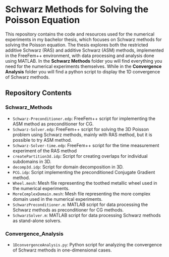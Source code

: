 # Schwarz Methods for Solving the Poisson Equation

This repository contains the code and resources used for the numerical experiments in my bachelor thesis, which focuses on Schwarz methods for solving the Poisson equation. The thesis explores both the restricted additive Schwarz (RAS) and additive Schwarz (ASM) methods, implemented in the FreeFem++ environment, with data processing and analysis done using MATLAB. In the **Schwarz Methods** folder you will find everything you need for the numerical experiments themselves. While in the **Convergence Analysis** folder you will find a python script to display the 1D convergence of Schwarz methods.

## Repository Contents

### Schwarz_Methods

- `Schwarz-Preconditioner.edp`: FreeFem++ script for implementing the ASM method as preconditioner for CG.
- `Schwarz-Solver.edp`: FreeFem++ script for solving the 3D Poisson problem using Schwarz methods, mainly with RAS method, but it is possible to try ASM method.
- `Schwarz-Solver-time.edp`: FreeFem++ script for the time measurement experiment of the RAS method    
- `createPartition3d.idp`: Script for creating overlaps for individual subdomains in 3D.
- `decomp3d.idp`: Script for domain decomposition in 3D.
- `PCG.idp`: Script implementing the preconditioned Conjugate Gradient method.
- `Wheel.mesh`: Mesh file representing the toothed metallic wheel used in the numerical experiments.
- `MoreComplexDomain.mesh`: Mesh file representing the more complex domain used in the numerical experiments.
- `SchwarzPreconditioner.m`: MATLAB script for data processing the Schwarz methods as preconditioner for CG methods.
- `SchwarzSolver.m`: MATLAB script for data processing Schwarz methods as stand-alone solvers.    

### Convergence_Analysis

- `1DconvergenceAnalysis.py`: Python script for analyzing the convergence of Schwarz methods in one-dimensional cases.
